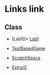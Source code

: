 # Links link
## Class
* [Lab1](* [Lab1](https://replit.com/team/CS9-Block1-2122/Lab1TextBasedGame)
* [TextBasedGame](https://replit.com/team/CS9-Block1-2122/TextBasedGame)
* [ScratchSpace](https://replit.com/team/CS9-Block1-2122/ScratchSpace)

* [Extra/0](https://replit.com/team/CS9-Block1-2122/0)

